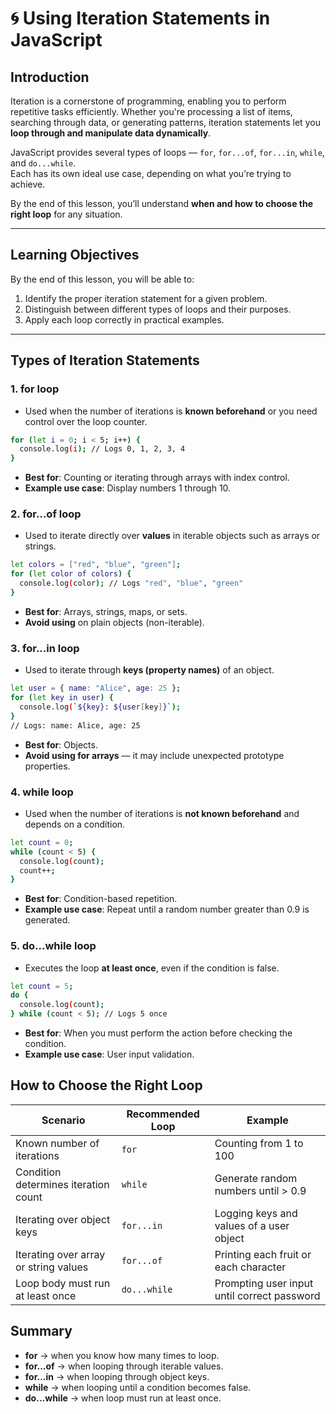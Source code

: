 # 🌀 Using Iteration Statements in JavaScript

## Introduction
Iteration is a cornerstone of programming, enabling you to perform repetitive tasks efficiently. Whether you're processing a list of items, searching through data, or generating patterns, iteration statements let you **loop through and manipulate data dynamically**.

JavaScript provides several types of loops — `for`, `for...of`, `for...in`, `while`, and `do...while`.  
Each has its own ideal use case, depending on what you’re trying to achieve.

By the end of this lesson, you’ll understand **when and how to choose the right loop** for any situation.

---

## Learning Objectives

By the end of this lesson, you will be able to:

1. Identify the proper iteration statement for a given problem.
2. Distinguish between different types of loops and their purposes.
3. Apply each loop correctly in practical examples.

---

## Types of Iteration Statements

### 1. **for loop**
- Used when the number of iterations is **known beforehand** or you need control over the loop counter.

```bash
for (let i = 0; i < 5; i++) {
  console.log(i); // Logs 0, 1, 2, 3, 4
}
```
- **Best for**: Counting or iterating through arrays with index control.
- **Example use case**: Display numbers 1 through 10.


### 2. **for...of loop**
- Used to iterate directly over **values** in iterable objects such as arrays or strings.
```bash
let colors = ["red", "blue", "green"];
for (let color of colors) {
  console.log(color); // Logs "red", "blue", "green"
}
```
- **Best for**: Arrays, strings, maps, or sets.
- **Avoid using** on plain objects (non-iterable).

### 3. **for...in loop**
- Used to iterate through **keys (property names)** of an object.

```bash
let user = { name: "Alice", age: 25 };
for (let key in user) {
  console.log(`${key}: ${user[key]}`);
}
// Logs: name: Alice, age: 25
```
- **Best for**: Objects.
- **Avoid using for arrays** — it may include unexpected prototype properties.

### 4. **while loop**
- Used when the number of iterations is **not known beforehand** and depends on a condition.
```bash
let count = 0;
while (count < 5) {
  console.log(count);
  count++;
}
```
- **Best for**: Condition-based repetition.
- **Example use case**: Repeat until a random number greater than 0.9 is generated.

### 5. **do...while loop**
- Executes the loop **at least once**, even if the condition is false.
```bash
let count = 5;
do {
  console.log(count);
} while (count < 5); // Logs 5 once
```
- **Best for**: When you must perform the action before checking the condition.
- **Example use case**: User input validation.

## How to Choose the Right Loop

| Scenario                              | Recommended Loop | Example                                     |
| ------------------------------------- | ---------------- | ------------------------------------------- |
| Known number of iterations            | `for`            | Counting from 1 to 100                      |
| Condition determines iteration count  | `while`          | Generate random numbers until > 0.9         |
| Iterating over object keys            | `for...in`       | Logging keys and values of a user object    |
| Iterating over array or string values | `for...of`       | Printing each fruit or each character       |
| Loop body must run at least once      | `do...while`     | Prompting user input until correct password |

## Summary
- **for** → when you know how many times to loop.
- **for...of** → when looping through iterable values.
- **for...in** → when looping through object keys.
- **while** → when looping until a condition becomes false.
- **do...while** → when loop must run at least once.